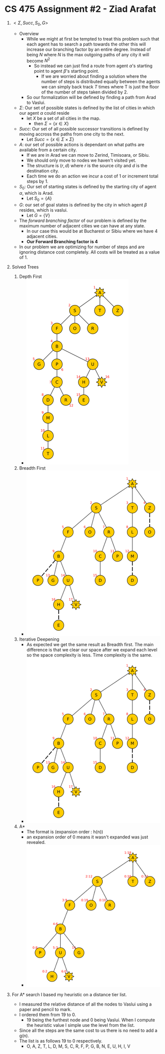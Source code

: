 # CS 475 Assignment #2 - Ziad Arafat

1. $<\Sigma, Succ, S_0,G>$
   - Overview
      - While we might at first be tempted to treat this problem such that each agent has to search a path towards the other this will increase our branching factor by an entire degree. Instead of being $N$ where $N$ is the max outgoing paths of any city it will become $N^2$
        - So instead we can just find a route from agent $\alpha$'s starting point to agent $\beta$'s starting point.
          - If we are worried about finding a solution where the number of steps is distributed equally between the agents we can simply back track $T$ times where T is just the floor of the number of steps taken divided by 2.
      - So our formalization will be defined by finding a path from Arad to Vaslui.
   - $\Sigma$: Our set of possible states is defined by the list of cities in which our agent $\alpha$ could reside
     - let $X$ be a set of all cities in the map.
       - then $\Sigma=\{x \in X\}$
   - $Succ$: Our set of all possible successor transitions is defined by moving accross the paths from one city to the next.
     - Let $Succ=\{x\in \Sigma\times\Sigma\}$
   - $A$: our set of possible actions is dependant on what paths are available from a certain city.
     - If we are in Arad we can move to Zerind, Timisoara, or Sibiu.
     - We should only move to nodes we haven't visited yet.
     - The structure is $(r, d)$ where $r$ is the source city and $d$ is the destination city.
     - Each time we do an action we incur a cost of 1 or increment total steps by 1.
   - $S_0$: Our set of starting states is defined by the starting city of agent $\alpha$, which is Arad.
     - Let $S_0=\{A\}$
   - $G$: our set of goal states is defined by the city in which agent $\beta$ resides, which is vaslui.
     - Let $G=\{V\}$
   - The *forward branching factor* of our problem is defined by the maximum number of adjacent cities we can have at any state.
     - In our case this would be at Bucharest or Sibiu where we have 4 adjacent cities.
     - **Our Forward Branching factor is $4$**
   - In our problem we are optimizing for number of steps and are ignoring distance cost completely. All costs will be treated as a value of 1.

2. Solved Trees
   1. Depth First
      - ![alt text](DepthFirst.svg.png)
   2. Breadth First
      - ![alt text](BreadthFirst.svg.png)
   3. Iterative Deepening
      - As expected we get the same result as Breadth first. The main difference is that we clear our space after we expand each level so the space complexity is less. Time complexity is the same.   
      - ![alt text](IterativeDeepening.svg.png)
   4. A*
      - The format is (expansion order : h(n))
      - an expansion order of 0 means it wasn't expanded was just revealed.  
      -  ![alt text](AStar.svg.png)

3. For A* search I based my heuristic on a distance tier list. 
   - I measured the relative distance of all the nodes to Vaslui using a paper and pencil to mark.
   - I ordered them from 19 to 0. 
     - 19 being the furthest node and 0 being Vaslui. When I compute the heuristic value I simple use the level from the list.
   - Since all the steps are the same cost to us there is no need to add a g(n).
   - The list is as follows 19 to 0 respectively. 
     - O, A, Z, T, L, D, M, S, C, R, F, P, G, B, N, E, U, H, I, V

